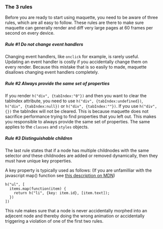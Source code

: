### The 3 rules

Before you are ready to start using maquette, you need to be aware of three rules, which are all easy to follow.
These rules are there to make sure maquette can generally render and diff very large pages at 60 frames per second on every device.

##### Rule #1 Do not change event handlers

Changing event handlers, like `onclick` for example, is rarely useful.
Updating an event handler is costly if you accidentally change them on every render.
Because this mistake that is so easily to made, maquette disallows changing event handlers completely.

##### Rule #2 Always provide the same set of properties

If you render `h("div", {tabIndex:"0"})` and then you want to clear the tabIndex attribute, 
you need to use `h("div", {tabIndex:undefined})`, `h("div", {tabIndex:null})` or `h("div", {tabIndex:""})`.
If you use `h("div", {})` the tabIndex will not be cleared. 
This is because maquette does not sacrifice performance trying to find properties that you left out.
This makes you responsible to always provide the same set of properties. The same applies to the `classes` and `styles` objects.

##### Rule #3 Distinguishable children

The last rule states that if a node has multiple childnodes with the same selector 
*and* these childnodes are added or removed dynamically, 
then they must have unique key properties.
      
      
A key property is typically used as follows: 
(If you are unfamilliar with the javascript map() function see <a href="https://developer.mozilla.org/en-US/docs/Web/JavaScript/Reference/Global_Objects/Array/map" target="_blank">this description on MDN</a>)

    h("ul", [
      items.map(function(item) {
        return h("li", {key: item.id}, [item.text]);
      })
    ])

This rule makes sure that a node is never accidentally morphed into an adjecent node and thereby doing the wrong animation or accidentally triggering a violation of one of the first two rules.
